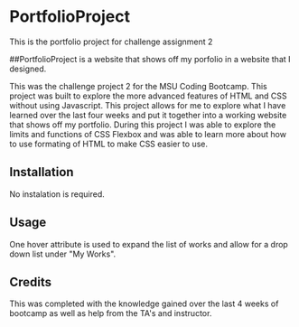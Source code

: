 # PortfolioProject
This is the portfolio project for challenge assignment 2

##PortfolioProject is a website that shows off my porfolio in a website that I designed.

This was the challenge project 2 for the MSU Coding Bootcamp. 
This project was built to explore the more advanced features of HTML and CSS without using Javascript.
This project allows for me to explore what I have learned over the last four weeks and put it together into a working website that shows off my portfolio.
During this project I was able to explore the limits and functions of CSS Flexbox and was able to learn more about how to use formating of HTML to make CSS easier to use.

## Installation

No instalation is required.

## Usage

One hover attribute is used to expand the list of works and allow for a drop down list under "My Works".

## Credits

This was completed with the knowledge gained over the last 4 weeks of bootcamp as well as help from the TA's and instructor. 

